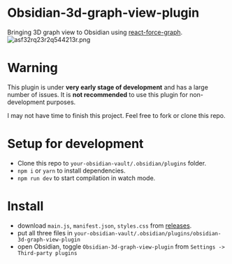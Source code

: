 # Obsidian-3d-graph-view-plugin
Bringing 3D graph view to Obsidian using [react-force-graph](https://github.com/vasturiano/react-force-graph).
![asf32rq23r2q544213r.png](https://s2.loli.net/2022/07/30/a8o9QbqkNH7plvj.png)

# Warning

This plugin is under **very early stage of development** and has a large number of issues. It is **not recommended** to use this plugin for non-development purposes.

I may not have time to finish this project. Feel free to fork or clone this repo.

# Setup for development

- Clone this repo to `your-obsidian-vault/.obsidian/plugins` folder.
- `npm i` or `yarn` to install dependencies.
- `npm run dev` to start compilation in watch mode.

# Install

- download `main.js`, `manifest.json`, `styles.css` from [releases](https://github.com/chthollyphile/obsidian-3d-graph-view-plugin/releases/).
- put all three files in `your-obsidian-vault/.obsidian/plugins/obsidian-3d-graph-view-plugin` 
- open Obsidian, toggle `Obsidian-3d-graph-view-plugin` from `Settings -> Third-party plugins`
